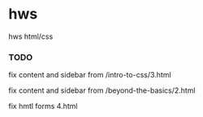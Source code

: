 # hws
hws html/css


### TODO

fix content and sidebar from /intro-to-css/3.html

fix content and sidebar from /beyond-the-basics/2.html

fix hmtl forms 4.html 
